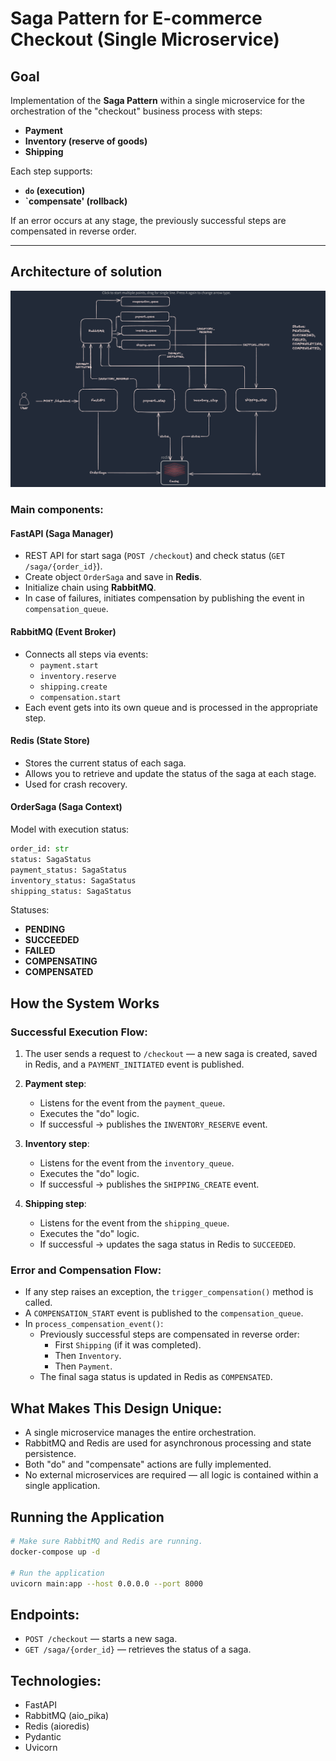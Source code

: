 #  Saga Pattern for E-commerce Checkout (Single Microservice)

## Goal
Implementation of the **Saga Pattern** within a single microservice for the orchestration of the "checkout" business process with steps:
- **Payment**
- **Inventory (reserve of goods)**
- **Shipping**

Each step supports:
- **`do` (execution)**
- **`compensate' (rollback)**

If an error occurs at any stage, the previously successful steps are compensated in reverse order.

---

##  Architecture of solution


![Диаграмма](https://github.com/assanix/saga-fastapi/blob/main/work-flow-saga.png) 

### Main components:

#### FastAPI (Saga Manager)
- REST API for start saga (`POST /checkout`) and check status (`GET /saga/{order_id}`).
- Create object `OrderSaga` and save in **Redis**.
- Initialize chain using **RabbitMQ**.
- In case of failures, initiates compensation by publishing the event in `compensation_queue`.


#### RabbitMQ (Event Broker)
- Connects all steps via events:
  - `payment.start`
  - `inventory.reserve`
  - `shipping.create`
  - `compensation.start`
- Each event gets into its own queue and is processed in the appropriate step.

#### Redis (State Store)
- Stores the current status of each saga.
- Allows you to retrieve and update the status of the saga at each stage.
- Used for crash recovery.


#### OrderSaga (Saga Context)
Model with execution status:
```python
order_id: str
status: SagaStatus
payment_status: SagaStatus
inventory_status: SagaStatus
shipping_status: SagaStatus
```
Statuses:
- **PENDING**
- **SUCCEEDED**
- **FAILED**
- **COMPENSATING**
- **COMPENSATED**


## How the System Works

### Successful Execution Flow:
1. The user sends a request to `/checkout` — a new saga is created, saved in Redis, and a `PAYMENT_INITIATED` event is published.

2. **Payment step**:
   - Listens for the event from the `payment_queue`.
   - Executes the "do" logic.
   - If successful → publishes the `INVENTORY_RESERVE` event.

3. **Inventory step**:
   - Listens for the event from the `inventory_queue`.
   - Executes the "do" logic.
   - If successful → publishes the `SHIPPING_CREATE` event.

4. **Shipping step**:
   - Listens for the event from the `shipping_queue`.
   - Executes the "do" logic.
   - If successful → updates the saga status in Redis to `SUCCEEDED`.


### Error and Compensation Flow:
- If any step raises an exception, the `trigger_compensation()` method is called.
- A `COMPENSATION_START` event is published to the `compensation_queue`.
- In `process_compensation_event()`:
  - Previously successful steps are compensated in reverse order:
    - First `Shipping` (if it was completed).
    - Then `Inventory`.
    - Then `Payment`.
  - The final saga status is updated in Redis as `COMPENSATED`.


## What Makes This Design Unique:
- A single microservice manages the entire orchestration.
- RabbitMQ and Redis are used for asynchronous processing and state persistence.
- Both "do" and "compensate" actions are fully implemented.
- No external microservices are required — all logic is contained within a single application.


## Running the Application
```bash
# Make sure RabbitMQ and Redis are running.
docker-compose up -d

# Run the application
uvicorn main:app --host 0.0.0.0 --port 8000
```


## Endpoints:
- `POST /checkout` — starts a new saga.
- `GET /saga/{order_id}` — retrieves the status of a saga.


## Technologies:
- FastAPI
- RabbitMQ (aio_pika)
- Redis (aioredis)
- Pydantic
- Uvicorn
